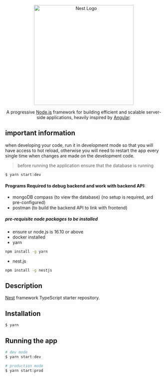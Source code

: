<p align="center">
  <a href="http://nestjs.com/" target="blank"><img src="https://nestjs.com/img/logo_text.svg" width="320" alt="Nest Logo" /></a>
</p>

<p align="center">A progressive <a href="http://nodejs.org" target="blank">Node.js</a> framework for building efficient and scalable server-side applications, heavily inspired by <a href="https://angular.io" target="blank">Angular</a>.</p>
<p align="center">

## important information

when developing your code,  run it in development mode so that you will have access to hot reload, otherwise you will need to restart the app every single time when changes are made on the development code.

> before running the application ensure that the database is running

```bash
$ yarn start:dev
```

#### Programs Required to debug backend and work with backend API:
- mongoDB compass (to view the database) (no setup is required, ard pre-configured)
- postman (to build the backend API to link with frontend)

##### pre-requisite node packages to be installed
- ensure ur node.js is 16.10 or above
- docker installed
- yarn
```bash
npm install -g yarn
```
- nest.js 
```bash
npm install -g nestjs
```

## Description

[Nest](https://github.com/nestjs/nest) framework TypeScript starter repository.

## Installation

```bash
$ yarn
```

## Running the app

```bash
# dev mode
$ yarn start:dev

# production mode
$ yarn start:prod
```

